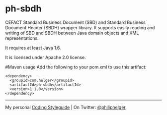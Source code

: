 ph-sbdh
==========

CEFACT Standard Business Document (SBD) and Standard Business Document Header (SBDH) wrapper library.
It supports easily reading and writing of SBD and SBDH between Java domain objects and XML representations.

It requires at least Java 1.6.

It is licensed under Apache 2.0 license.

#Maven usage
Add the following to your pom.xml to use this artifact:
```
<dependency>
  <groupId>com.helger</groupId>
  <artifactId>ph-sbdh</artifactId>
  <version>1.1.0</version>
</dependency>
```

---

My personal [Coding Styleguide](https://github.com/phax/meta/blob/master/CodeingStyleguide.md) |
On Twitter: <a href="https://twitter.com/philiphelger">@philiphelger</a>
